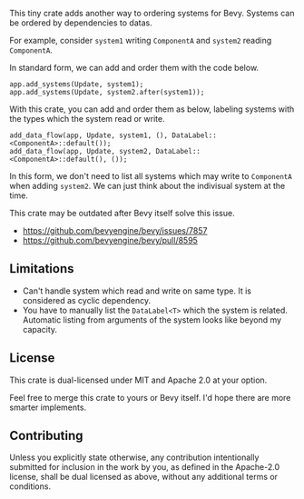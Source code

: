 
This tiny crate adds another way to ordering systems for Bevy.
Systems can be ordered by dependencies to datas.

For example, consider `system1` writing `ComponentA` and `system2` reading `ComponentA`.

In standard form, we can add and order them with the code below.
```
app.add_systems(Update, system1);
app.add_systems(Update, system2.after(system1));
```

With this crate, you can add and order them as below, labeling systems with the types which the system read or write.
```
add_data_flow(app, Update, system1, (), DataLabel::<ComponentA>::default());
add_data_flow(app, Update, system2, DataLabel::<ComponentA>::default(), ());
```

In this form, we don't need to list all systems which may write to `ComponentA` when adding `system2`.
We can just think about the indivisual system at the time.


This crate may be outdated after Bevy itself solve this issue.
* https://github.com/bevyengine/bevy/issues/7857
* https://github.com/bevyengine/bevy/pull/8595


## Limitations
* Can't handle system which read and write on same type. It is considered as cyclic dependency.
* You have to manually list the `DataLabel<T>` which the system is related.
    Automatic listing from arguments of the system looks like beyond my capacity.


## License
This crate is dual-licensed under MIT and Apache 2.0 at your option.

Feel free to merge this crate to yours or Bevy itself.
I'd hope there are more smarter implements.


## Contributing
Unless you explicitly state otherwise, any contribution intentionally submitted for inclusion in the
work by you, as defined in the Apache-2.0 license, shall be dual licensed as above, without any
additional terms or conditions.
